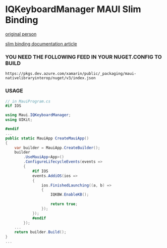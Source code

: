 # IQKeyboardManager MAUI Slim Binding

[original person](https://github.com/hackiftekhar/IQKeyboardManager)

[slim binding documentation article](https://devblogs.microsoft.com/dotnet/native-library-interop-dotnet-maui/)

### YOU NEED THE FOLLOWING FEED IN YOUR NUGET.CONFIG TO BUILD

```
https://pkgs.dev.azure.com/xamarin/public/_packaging/maui-nativelibraryinterop/nuget/v3/index.json
```

### USAGE
```C#
// in MauiProgram.cs
#if IOS

using Maui.IQKeyboardManager;
using UIKit;

#endif
...
public static MauiApp CreateMauiApp()
{
    var builder = MauiApp.CreateBuilder();
    builder
        .UseMauiApp<App>()
        .ConfigureLifecycleEvents(events =>
        {
            #if IOS
            events.AddiOS(ios =>
            {
                ios.FinishedLaunching((a, b) =>
                {
                    IQKBW.EnableKB();
                    
                    return true;
                });
            });
            #endif
        });
    ...
    return builder.Build();
}
...
```